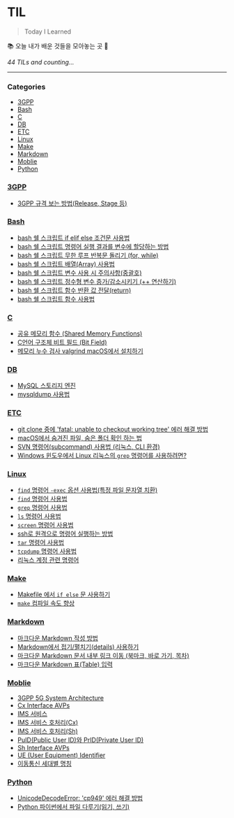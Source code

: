 # TIL
> Today I Learned

📚 오늘 내가 배운 것들을 모아놓는 곳 🙏


_44 TILs and counting..._

---

### Categories

- [3GPP](#3GPP)
- [Bash](#Bash)
- [C](#C)
- [DB](#DB)
- [ETC](#ETC)
- [Linux](#Linux)
- [Make](#Make)
- [Markdown](#Markdown)
- [Moblie](#Moblie)
- [Python](#Python)

### [3GPP](#3GPP)
- [3GPP 규격 보는 방법(Release, Stage 등)](3GPP/3gpp_규격_보는_방법.md)

### [Bash](#Bash)
- [bash 쉘 스크립트 if elif else 조건문 사용법](Bash/bash_if_else_사용법.md)
- [bash 쉘 스크립트 명령어 실행 결과를 변수에 할당하는 방법](Bash/bash_명령어_실행결과_변수_할당.md)
- [bash 쉘 스크립트 무한 루프 반복문 돌리기 (for, while)](Bash/bash_무한루프.md)
- [bash 쉘 스크립트 배열(Array) 사용법](Bash/bash_배열_사용법.md)
- [bash 쉘 스크립트 변수 사용 시 주의사항(중괄호)](Bash/bash_변수_사용_시_주의사항(중괄호).md)
- [bash 쉘 스크립트 정수형 변수 증가/감소시키기 (++ 연산하기)](Bash/bash_정수형_변수_증감.md)
- [bash 쉘 스크립트 함수 반환 값 전달(return)](Bash/bash_함수_반환값(리턴).md)
- [bash 쉘 스크립트 함수 사용법](Bash/bash_함수_사용법.md)

### [C](#C)
- [공유 메모리 함수 (Shared Memory Functions)](C/shared_memory_functions.md)
- [C언어 구조체 비트 필드 (Bit Field)](C/struct_bit_field.md)
- [메모리 누수 검사 valgrind macOS에서 설치하기](C/메모리_누수_검사_valgrind_macOS_설치.md)

### [DB](#DB)
- [MySQL 스토리지 엔진](DB/MySQL_스토리지_엔진.md)
- [mysqldump 사용법](DB/mysqldump_사용법.md)

### [ETC](#ETC)
- [git clone 중에 'fatal: unable to checkout working tree' 에러 해결 방법](ETC/git_fatal_unable_to_checkout_working_tree_해결법.md)
- [macOS에서 숨겨진 파일, 숨은 폴더 확인 하는 법](ETC/macOS_숨겨진파일_보기.md)
- [SVN 명령어(subcommand) 사용법 (리눅스, CLI 환경)](ETC/svn_subcommand_사용법.md)
- [Windows 윈도우에서 Linux 리눅스의 `grep` 명령어를 사용하려면?](ETC/윈도우에서_grep_사용법(findstr).md)

### [Linux](#Linux)
- [`find` 명령어 `-exec` 옵션 사용법(특정 파일 문자열 치환)](Linux/find_명령어_exec_옵션_사용법(특정_파일_문자열_치환).md)
- [`find` 명령어 사용법](Linux/find_명령어_사용법.md)
- [`grep` 명령어 사용법](Linux/grep_명령어_사용법.md)
- [`ls` 명령어 사용법](Linux/ls_명령어_사용법.md)
- [`screen` 명령어 사용법](Linux/screen_명령어_사용법.md)
- [ssh로 원격으로 명령어 실행하는 방법](Linux/ssh로_원격_명령_실행.md)
- [`tar` 명령어 사용법](Linux/tar_명령어_사용법.md)
- [`tcpdump` 명령어 사용법](Linux/tcpdump_명령어_사용법.md)
- [리눅스 계정 관련 명령어](Linux/리눅스_계정_관련_명령어.md)

### [Make](#Make)
- [Makefile 에서 `if else` 문 사용하기](Make/Makefile_if_else.md)
- [`make` 컴파일 속도 향상](Make/make_컴파일_속도_향상.md)

### [Markdown](#Markdown)
- [마크다운 Markdown 작성 방법](Markdown/How_to_Write_with_Markdown.md)
- [Markdown에서 접기/펼치기(details) 사용하기](Markdown/Markdown에서_접기_펼치기(details)_사용하기.md)
- [마크다운 Markdown 문서 내부 링크 이동 (북마크, 바로 가기, 목차)](Markdown/문서_내부_링크_이동.md)
- [마크다운 Markdown 표(Table) 입력](Markdown/표_입력.md)

### [Moblie](#Moblie)
- [3GPP 5G System Architecture](Moblie/3GPP_5G_System_Architecture.md)
- [Cx Interface AVPs](Moblie/Cx_interface_AVPs.md)
- [IMS 서비스](Moblie/IMS_서비스.md)
- [IMS 서비스 호처리(Cx)](Moblie/IMS_서비스_호처리_Cx.md)
- [IMS 서비스 호처리(Sh)](Moblie/IMS_서비스_호처리_Sh.md)
- [PuID(Public User ID)와 PrID(Private User ID)](Moblie/PrID와_PuID.md)
- [Sh Interface AVPs](Moblie/Sh_interface_AVPs.md)
- [UE (User Equipment) Identifier](Moblie/User_Equipment.md)
- [이동통신 세대별 명칭](Moblie/이동통신_세대별_명칭.md)

### [Python](#Python)
- [UnicodeDecodeError: 'cp949' 에러 해결 방법](Python/UnicodeDecodeError_cp949_해결방법.md)
- [Python 파이썬에서 파일 다루기(읽기, 쓰기)](Python/파이썬에서_파일_다루기.md)

[1]: https://simonwillison.net/2020/Apr/20/self-rewriting-readme/
[2]: https://github.com/jbranchaud/til
[3]: https://github.com/cflynn07/github-action-til-autoformat-readme

